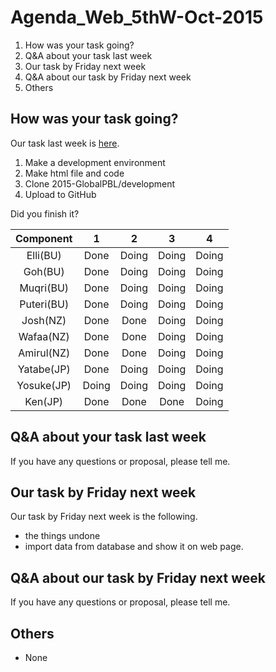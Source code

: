 # Agenda_Web_5thW-Oct-2015

1. How was your task going?
1. Q&A about your task last week
1. Our task by Friday next week
1. Q&A about our task by Friday next week
1. Others


## How was your task going?

Our task last week is [here](documents/meeting/weekly/Minutes_Web_3w-Oct-2015.md).  

1. Make a development environment
1. Make html file and code
1. Clone 2015-GlobalPBL/development
1. Upload to GitHub

Did you finish it?

|Component|1|2|3|4|  
|:---:|:---:|:---:|:---:|:---:|
|Elli(BU) 	|Done|Doing|Doing|Doing|
|Goh(BU) 	|Done|Doing|Doing|Doing|
|Muqri(BU) 	|Done|Doing|Doing|Doing|  
|Puteri(BU) 	|Done|Doing|Doing|Doing|  
|Josh(NZ) 	|Done|Done|Doing|Doing|  
|Wafaa(NZ) 	|Done|Done|Doing|Doing|  
|Amirul(NZ) 	|Done|Done|Doing|Doing|  
|Yatabe(JP) 	|Done|Doing|Doing|Doing|
|Yosuke(JP) 	|Doing|Doing|Doing|Doing|
|Ken(JP) 	|Done|Done|Done|Doing|  


## Q&A about your task last week

If you have any questions or proposal, please tell me.


## Our task by Friday next week

Our task by Friday next week is the following.

* the things undone
* import data from database and show it on web page.


## Q&A about our task by Friday next week

If you have any questions or proposal, please tell me.


## Others

* None
